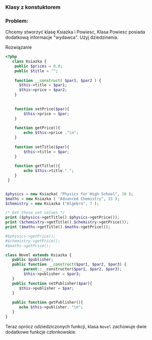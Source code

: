 ### Klasy z konstuktorem

### Problem:

Chcemy stworzyć klasę Ksiazka i Powiesc, Klasa Powiesc posiada dodatkową informacje "wydawca". Użyj dziedzinenia.



Rozwiązanie
```php
<?php
   class Ksiazka {
    public $prices = 0.0;
    public $title = "";
    
    function __construct( $par1, $par2 ) {
      $this->title = $par1;
      $this->price = $par2;
    }
    
   
    function setPrice($par){
        $this->price = $par;
    }
    
    function getPrice(){
        echo $this->price ."\n";
    }
    
    function setTitle($par){
        $this->title = $par;
    }
    
    function getTitle(){
        echo $this->title." ";
    }
 }


$physics = new Ksiazka( "Physics for High School", 10 );
$maths = new Ksiazka ( "Advanced Chemistry", 15 );
$chemistry = new Ksiazka ("Algebra", 7 );

/* Get those set values */
print ($physics->getTitle().$physics->getPrice());
print ($chemistry->getTitle().$chemistry->getPrice());
print ($maths->getTitle().$maths->getPrice());

#$physics->getPrice();
#$chemistry->getPrice();
#$maths->getPrice();

class Novel extends Ksiazka {
   public $publisher;
   public function __construct($par1, $par2, $par3) {
        parent::__constructor($par1, $par2, $par3);
        $this->publisher = $par3;
   } 
   public function setPublisher($par){
      $this->publisher = $par;
   }
   
   public function getPublisher(){
      echo $this->publisher. "\n";
   }
}
```

Teraz oprócz odziedziczonych funkcji, klasa ```Novel``` zachowuje dwie dodatkowe funkcje członkowskie.